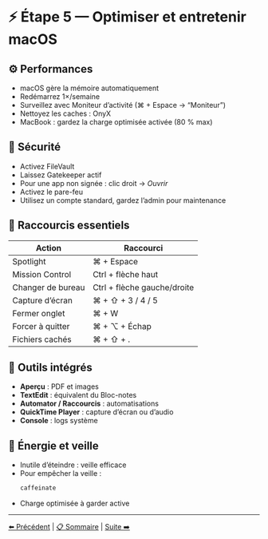 # ⚡ Étape 5 — Optimiser et entretenir macOS

## ⚙️ Performances
- macOS gère la mémoire automatiquement
- Redémarrez 1×/semaine
- Surveillez avec Moniteur d’activité (⌘ + Espace → “Moniteur”)
- Nettoyez les caches : OnyX
- MacBook : gardez la charge optimisée activée (80 % max)

## 🔐 Sécurité
- Activez FileVault
- Laissez Gatekeeper actif
- Pour une app non signée : clic droit → *Ouvrir*
- Activez le pare-feu
- Utilisez un compte standard, gardez l’admin pour maintenance

## 🧠 Raccourcis essentiels
| Action | Raccourci |
|--------|------------|
| Spotlight | ⌘ + Espace |
| Mission Control | Ctrl + flèche haut |
| Changer de bureau | Ctrl + flèche gauche/droite |
| Capture d’écran | ⌘ + ⇧ + 3 / 4 / 5 |
| Fermer onglet | ⌘ + W |
| Forcer à quitter | ⌘ + ⌥ + Échap |
| Fichiers cachés | ⌘ + ⇧ + . |

## 🧰 Outils intégrés
- **Aperçu** : PDF et images
- **TextEdit** : équivalent du Bloc-notes
- **Automator / Raccourcis** : automatisations
- **QuickTime Player** : capture d’écran ou d’audio
- **Console** : logs système

## 🔋 Énergie et veille
- Inutile d’éteindre : veille efficace
- Pour empêcher la veille :
  ```bash
  caffeinate
  ```
- Charge optimisée à garder active

---

[⬅️ Précédent](./04-macos-base.md) | [📋 Sommaire](./README.md) | [Suite ➡️](./fin.md)
